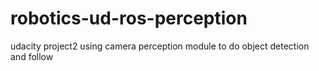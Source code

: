 # robotics-ud-ros-perception
udacity project2 using camera perception module to do object detection and follow
